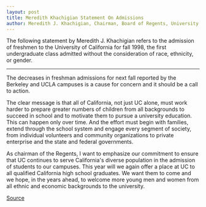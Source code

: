 ```yaml
---
layout: post
title: Meredith Khachigian Statement On Admissions
author: Meredith J. Khachigian, Chairman, Board of Regents, University of California
---
```


The following statement by Meredith J. Khachigian refers to the admission of freshmen to the University of California for fall 1998, the first undergraduate class admitted without the consideration of race, ethnicity, or gender.

* * *

The decreases in freshman admissions for next fall reported by the Berkeley and UCLA campuses is a cause for concern and it should be a call to action.

The clear message is that all of California, not just UC alone, must work harder to prepare greater numbers of children from all backgrounds to succeed in school and to motivate them to pursue a university education. This can happen only over time. And the effort must begin with families, extend through the school system and engage every segment of society, from individual volunteers and community organizations to private enterprise and the state and federal governments.

As chairman of the Regents, I want to emphasize our commitment to ensure that UC continues to serve California's diverse population in the admission of students to our campuses. This year will we again offer a place at UC to all qualified California high school graduates. We want them to come and we hope, in the years ahead, to welcome more young men and women from all ethnic and economic backgrounds to the university.

[Source](http://www1.ucsc.edu/oncampus/currents/97-98/04-06/khachigian.htm "Permalink to Meredith Khachigian statement on admissions: 04-06-98")
